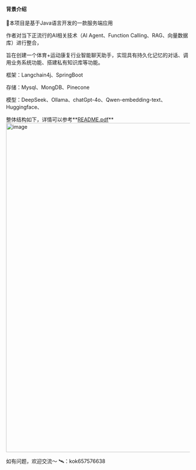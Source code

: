 #### 背景介绍
🤖️本项目是基于Java语言开发的一款服务端应用

作者对当下正流行的AI相关技术（AI Agent、Function Calling、RAG、向量数据库）进行整合，

旨在创建一个体育+运动康复行业智能聊天助手，实现具有持久化记忆的对话、调用业务系统功能、搭建私有知识库等功能。

框架：Langchain4j、SpringBoot

存储：Mysql、MongDB、Pinecone

模型：DeepSeek、Ollama、chatGpt-4o、Qwen-embedding-text、Huggingface、

整体结构如下，详情可以参考**[README.pdf](https://github.com/Fruank4/LLM-App-Action/blob/main/README.pdf)**
<img width="900" alt="image" src="https://github.com/user-attachments/assets/217df64c-781b-421a-a684-8c0c7df54413" />

如有问题，欢迎交流～
🛰️：kok657576638




